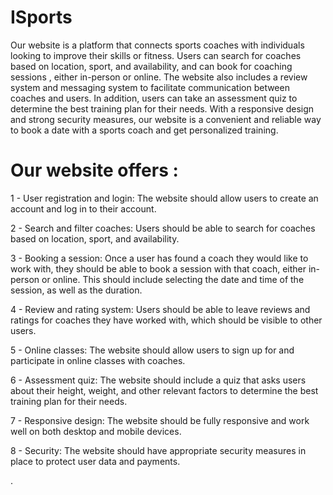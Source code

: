 # ISports

Our website is a platform that connects sports coaches with individuals looking to improve their skills or fitness. Users can search for coaches based on location, sport, and availability, and can book for coaching sessions , either in-person or online. The website also includes a review system and messaging system to facilitate communication between coaches and users. In addition, users can take an assessment quiz to determine the best training plan for their needs. With a responsive design and strong security measures, our website is a convenient and reliable way to book a date with a sports coach and get personalized training.

#                                                       Our website offers :
1 - User registration and login: The website should allow users to create an account and log in to their account.

2 - Search and filter coaches: Users should be able to search for coaches based on location, sport, and availability. 

3 - Booking a session: Once a user has found a coach they would like to work with, they should be able to book a session with that coach, either in-person or online. This should include selecting the date and time of the session, as well as the duration.

4 - Review and rating system: Users should be able to leave reviews and ratings for coaches they have worked with, which should be visible to other users.

5 - Online classes: The website should allow users to sign up for and participate in online classes with coaches.

6 - Assessment quiz: The website should include a quiz that asks users about their height, weight, and other relevant factors to determine the best training plan for their needs. 

7 - Responsive design: The website should be fully responsive and work well on both desktop and mobile devices.

8 - Security: The website should have appropriate security measures in place to protect user data and payments.


.


